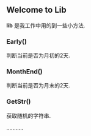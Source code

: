 ## Welcome to Lib ##

**lib** 是我工作中用的到一些小方法.

### Early() ###

判断当前是否为月初的2天.


### MonthEnd() ###

判断当前是否为月末的2天.

### GetStr() ###

获取随机的字符串.

...........
